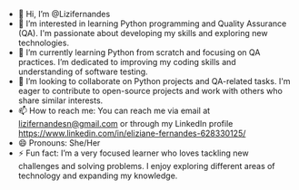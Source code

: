 - 👋 Hi, I’m @Lizifernandes
- 👀 I’m interested in learning Python programming and Quality Assurance (QA). I'm passionate about developing my skills and exploring new technologies.
- 🌱 I’m currently learning Python from scratch and focusing on QA practices. I’m dedicated to improving my coding skills and understanding of software testing.
- 💞️ I’m looking to collaborate on Python projects and QA-related tasks. I'm eager to contribute to open-source projects and work with others who share similar interests.
- 📫 How to reach me: You can reach me via email at lizifernandesn@gmail.com or through my LinkedIn profile https://www.linkedin.com/in/eliziane-fernandes-628330125/
- 😄 Pronouns: She/Her
- ⚡ Fun fact: I’m a very focused learner who loves tackling new challenges and solving problems. I enjoy exploring different areas of technology and expanding my knowledge.

<!---
Lizifernandes/Lizifernandes is a ✨ special ✨ repository because its `README.md` (this file) appears on your GitHub profile.
You can click the Preview link to take a look at your changes.
-->

